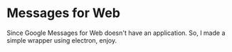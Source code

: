 # Messages for Web

Since Google Messages for Web doesn't have an application. So, I made a simple wrapper using electron, enjoy.
